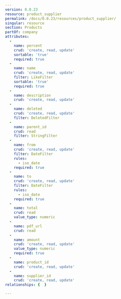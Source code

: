 ```yaml
---
version: 0.0.23
resource: product_supplier
permalink: /docs/0.0.23/resources/product_supplier/
singular: resource
section: Products
partOf: company
attributes:
  -
    name: percent
    crud: 'create, read, update'
    sortable: 'true'
    required: true
  -
    name: name
    crud: 'create, read, update'
    filter: LikeFilter
    sortable: 'true'
    required: true
  -
    name: description
    crud: 'create, read, update'
  -
    name: deleted
    crud: 'create, read, update'
    filter: DeletedFilter
  -
    name: parent_id
    crud: read
    filter: StringFilter
  -
    name: from
    crud: 'create, read, update'
    filter: DateFilter
    rules:
      - iso_date
    required: true
  -
    name: to
    crud: 'create, read, update'
    filter: DateFilter
    rules:
      - iso_date
    required: true
  -
    name: total
    crud: read
    value_type: numeric
  -
    name: pdf_url
    crud: read
  -
    name: amount
    crud: 'create, read, update'
    value_type: numeric
    required: true
  -
    name: product_id
    crud: 'create, read, update'
  -
    name: supplier_id
    crud: 'create, read, update'
relationships: {  }

---
```

